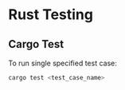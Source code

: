 # Rust Testing

## Cargo Test

To run single specified test case:

```bash
cargo test <test_case_name>
```
